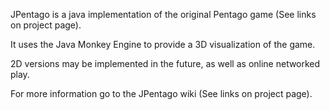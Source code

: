 JPentago is a java implementation of the original Pentago game (See links on project page).

It uses the Java Monkey Engine to provide a 3D visualization of the game.

2D versions may be implemented in the future, as well as online networked play.

For more information go to the JPentago wiki (See links on project page).






